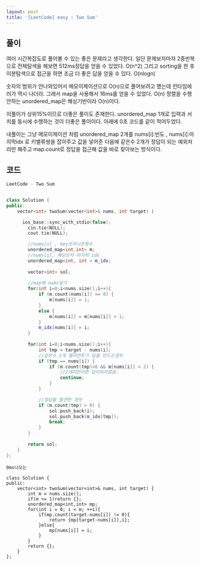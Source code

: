 ```yaml
---
layout: post
title: '[LeetCode] easy : Two Sum'
---
```


## 풀이

여러 시간복잡도로 풀어볼 수 있는 좋은 문제라고 생각한다.
일단 문제보자마자 2중반복으로 전체탐색을 해보면 512ms정답을 얻을 수 있었다. O(n^2)
그리고 sorting을 한 후 이분탐색으로 접근을 하면 조금 더 좋은 답을 얻을 수 있다. O(nlogn)

숫자의 범위가 안나와있어서 메모이제이션으로 O(n)으로 풀어보려고 헀는데 런타임에러가 역시 나더라.
그래서 map을 사용해서 16ms를 얻을 수 있었다. O(n)
정렬을 수행안하는 unordered_map은 해싱기반이라 O(n)이다.

이풀이가 상위15%이므로 더좋은 풀이도 존재한다.
unordered_map 1개로 입력과 서치를 동시에 수행하는 것이 더좋은 풀이이다.
아래에 0초 코드를 같이 적어두었다.

내풀이는 그냥 메모이제이션 처럼
unordered_map 2개를  nums[i]:빈도 , nums[i]:마지막idx 로 키밸류쌍을 잡아주고 값을 넣어준 다음에 
같은수 2개가 정답이 되는 예외처리만 해주고 map.count로 정답을 접근해 값을 바로 찾아보는 방식이다.


## 코드

```cpp
LeetCode - Two Sum


class Solution {
public:
    vector<int> twoSum(vector<int>& nums, int target) {

      ios_base::sync_with_stdio(false);
	    cin.tie(NULL);
	    cout.tie(NULL);

        //nums[i] , key숫자나온횟수
        unordered_map<int,int> m;
        //nums[i], 해당숫자 마지막 idx
        unordered_map<int, int > m_idx;
        
        vector<int> sol;
        
        //map에 nums넣기
        for(int i=0;i<nums.size();i++){
            if (m.count(nums[i]) == 0) {
			    m[nums[i]] = 1;
		    }
		    else {
			    m[nums[i]] = m[nums[i]] + 1;
		    }
		    m_idx[nums[i]] = i;
        }   
        
        for(int i=0;i<nums.size();i++){
            int tmp = target - nums[i];
		    //같은수 2개 엘리먼트가 답을 만드는경우
		    if (tmp == nums[i]) {
			    if (m.count(tmp)>0 && m[nums[i]] < 2) {
				    //2개미만이면 답이되지않음.
				    continue;
			    }
		    }

		    //정답을 발견한 경우
		    if (m.count(tmp) > 0) {
			    sol.push_back(i);
			    sol.push_back(m_idx[tmp]);
                break;
		    }
        }
        
        return sol;
    }
};
```


```
0ms나오는 

class Solution {
public:
    vector<int> twoSum(vector<int>& nums, int target) {
        int m = nums.size();
        if(m <= 1)return {};
        unordered_map<int,int> mp;
        for(int i = 0; i < m; ++i){
            if(mp.count(target-nums[i]) != 0){
                return {mp[target-nums[i]],i};
            }else{
                mp[nums[i]] = i;
            }
        }
        return {};
    }
};
```
